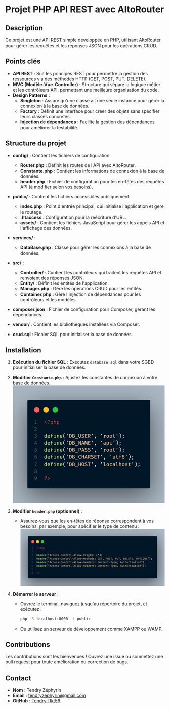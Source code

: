 # Projet PHP API REST avec AltoRouter

## Description
Ce projet est une API REST simple développée en PHP, utilisant AltoRouter pour gérer les requêtes et les réponses JSON pour les opérations CRUD.

## Points clés
- **API REST** : Suit les principes REST pour permettre la gestion des ressources via des méthodes HTTP (GET, POST, PUT, DELETE).
- **MVC (Modèle-Vue-Controller)** : Structure qui sépare la logique métier et les contrôleurs API, permettant une meilleure organisation du code.
- **Design Patterns** :
  - **Singleton** : Assure qu'une classe ait une seule instance pour gérer la connexion à la base de données.
  - **Factory** : Définit une interface pour créer des objets sans spécifier leurs classes concrètes.
  - **Injection de dépendances** : Facilite la gestion des dépendances pour améliorer la testabilité.

## Structure du projet
- **config/** : Contient les fichiers de configuration.
  - **Router.php** : Définit les routes de l'API avec AltoRouter.
  - **Constante.php** : Contient les informations de connexion à la base de données.
  - **header.php** : Fichier de configuration pour les en-têtes des requêtes API (à modifier selon vos besoins).

- **public/** : Contient les fichiers accessibles publiquement.
  - **index.php** : Point d'entrée principal, qui initialise l'application et gère le routage.
  - **.htaccess** : Configuration pour la réécriture d'URL.
  - **assets/** : Contient les fichiers JavaScript pour gérer les appels API et l'affichage des données.

- **services/** : 
  - **DataBase.php** : Classe pour gérer les connexions à la base de données.

- **src/** : 
  - **Controller/** : Contient les contrôleurs qui traitent les requêtes API et renvoient des réponses JSON.
  - **Entity/** : Définit les entités de l'application.
  - **Manager.php** : Gère les opérations CRUD pour les entités.
  - **Container.php** : Gère l'injection de dépendances pour les contrôleurs et les modèles.

- **composer.json** : Fichier de configuration pour Composer, gérant les dépendances.
- **vendor/** : Contient les bibliothèques installées via Composer.
- **crud.sql** : Fichier SQL pour initialiser la base de données.

## Installation
1. **Exécution du fichier SQL** : Exécutez `database.sql` dans votre SGBD pour initialiser la base de données.

2. **Modifier `Constante.php`** : Ajustez les constantes de connexion à votre base de données.
     ![illustration](public/illustrations/constante.png)

3. **Modifier `header.php` (optionnel)** : 
   - Assurez-vous que les en-têtes de réponse correspondent à vos besoins, par exemple, pour spécifier le type de contenu :
     ![illustration](public/illustrations/header.png)

4. **Démarrer le serveur** : 
   - Ouvrez le terminal, naviguez jusqu'au répertoire du projet, et exécutez :

     ```bash
     php -S localhost:8000 -t public

   - Ou utilisez un serveur de développement comme XAMPP ou WAMP.

## Contributions
Les contributions sont les bienvenues ! Ouvrez une issue ou soumettez une pull request pour toute amélioration ou correction de bugs.

## Contact
- **Nom** : Tendry Zéphyrin
- **Email** : tendryzephyrin@gmail.com
- **GitHub** : [Tendry-Rkt56](https://github.com/Tendry-Rkt56)
